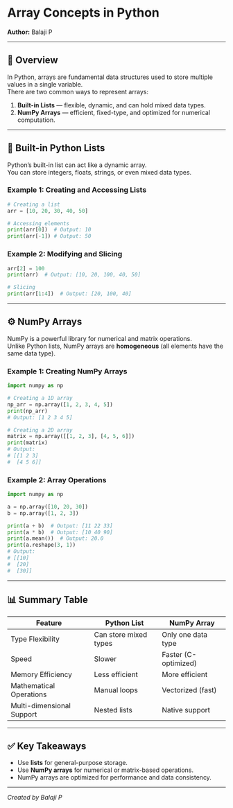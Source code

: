 # Array Concepts in Python

**Author:** Balaji P  

---

## 🧠 Overview

In Python, arrays are fundamental data structures used to store multiple values in a single variable.  
There are two common ways to represent arrays:

1. **Built-in Lists** — flexible, dynamic, and can hold mixed data types.  
2. **NumPy Arrays** — efficient, fixed-type, and optimized for numerical computation.

---

## 📘 Built-in Python Lists

Python’s built-in list can act like a dynamic array.  
You can store integers, floats, strings, or even mixed data types.

### Example 1: Creating and Accessing Lists

```python
# Creating a list
arr = [10, 20, 30, 40, 50]

# Accessing elements
print(arr[0])  # Output: 10
print(arr[-1]) # Output: 50
```

### Example 2: Modifying and Slicing

```python
arr[2] = 100
print(arr)  # Output: [10, 20, 100, 40, 50]

# Slicing
print(arr[1:4])  # Output: [20, 100, 40]
```

---

## ⚙️ NumPy Arrays

NumPy is a powerful library for numerical and matrix operations.  
Unlike Python lists, NumPy arrays are **homogeneous** (all elements have the same data type).

### Example 1: Creating NumPy Arrays

```python
import numpy as np

# Creating a 1D array
np_arr = np.array([1, 2, 3, 4, 5])
print(np_arr)
# Output: [1 2 3 4 5]

# Creating a 2D array
matrix = np.array([[1, 2, 3], [4, 5, 6]])
print(matrix)
# Output:
# [[1 2 3]
#  [4 5 6]]
```

### Example 2: Array Operations

```python
import numpy as np

a = np.array([10, 20, 30])
b = np.array([1, 2, 3])

print(a + b)  # Output: [11 22 33]
print(a * b)  # Output: [10 40 90]
print(a.mean())  # Output: 20.0
print(a.reshape(3, 1))
# Output:
# [[10]
#  [20]
#  [30]]
```

---

## 📊 Summary Table

| Feature | Python List | NumPy Array |
|----------|--------------|--------------|
| Type Flexibility | Can store mixed types | Only one data type |
| Speed | Slower | Faster (C-optimized) |
| Memory Efficiency | Less efficient | More efficient |
| Mathematical Operations | Manual loops | Vectorized (fast) |
| Multi-dimensional Support | Nested lists | Native support |

---

## ✅ Key Takeaways

- Use **lists** for general-purpose storage.  
- Use **NumPy arrays** for numerical or matrix-based operations.  
- NumPy arrays are optimized for performance and data consistency.

---

*Created by Balaji P*
